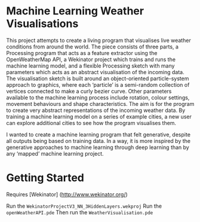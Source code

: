 # Machine Learning Weather Visualisations


This project attempts to create a living program that visualises live weather conditions from around the world. The piece consists of three parts, a Processing program that acts as a feature extractor using the OpenWeatherMap API, a Wekinator project which trains and runs the machine learning model, and a flexible Processing sketch with many parameters which acts as an abstract visualisation of the incoming data. The visualisation sketch is built around an object-oriented particle-system approach to graphics, where each ‘particle’ is a semi-random collection of vertices connected to make a curly bezier curve. Other parameters available to the machine learning process include rotation, colour settings, movement behaviours and shape characteristics. The aim is for the program to create very abstract representations of the incoming weather data. By training a machine learning model on a series of example cities, a new user can explore additional cities to see how the program visualises them.

I wanted to create a machine learning program that felt generative, despite all outputs being based on training data. In a way, it is more inspired by the generative approaches to machine learning through deep learning than by any ‘mapped’ machine learning project.


# Getting Started

Requires [Wekinator] (http://www.wekinator.org/) 

Run the `WekinatorProjectV3_NN_3HiddenLayers.wekproj`
Run the `openWeatherAPI.pde`
Then run the `WeatherVisualisation.pde`
